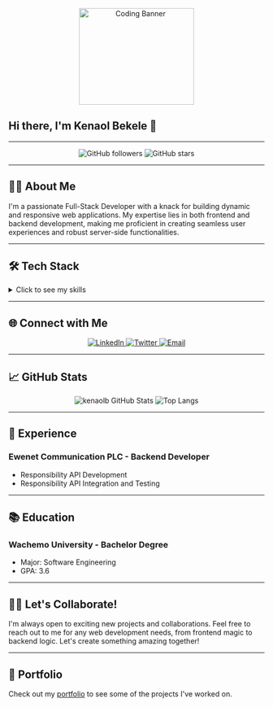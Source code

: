 <p align="center">
  <img src="https://media.giphy.com/media/qgQUggAC3Pfv687qPC/giphy.gif" alt="Coding Banner" width="67%" style="height: 190px; object-fit: cover;" />
</p>

## Hi there, I'm Kenaol Bekele 👋

---

<p align="center">
  <img src="https://img.shields.io/github/followers/yourusername?style=social" alt="GitHub followers" />
  <img src="https://img.shields.io/github/stars/yourusername?style=social" alt="GitHub stars" />
</p>

---

## 👨‍💻 About Me

I'm a passionate Full-Stack Developer with a knack for building dynamic and responsive web applications. My expertise lies in both frontend and backend development, making me proficient in creating seamless user experiences and robust server-side functionalities.

---

## 🛠️ Tech Stack

<details>
  <summary>Click to see my skills</summary>
  <p align="center">
    <img src="https://img.shields.io/badge/-React-61DAFB?style=for-the-badge&logo=react&logoColor=white" alt="React" />
    <img src="https://img.shields.io/badge/-Vue.js-4FC08D?style=for-the-badge&logo=vue.js&logoColor=white" alt="Vue.js" />
    <img src="https://img.shields.io/badge/-JavaScript-F7DF1E?style=for-the-badge&logo=javascript&logoColor=white" alt="JavaScript" />
    <img src="https://img.shields.io/badge/-Figma-007ACC?style=for-the-badge&logo=Figma&logoColor=white" alt="Figma" />
    <img src="https://img.shields.io/badge/-HTML5-E34F26?style=for-the-badge&logo=html5&logoColor=white" alt="HTML5" />
    <img src="https://img.shields.io/badge/-CSS3-1572B6?style=for-the-badge&logo=css3&logoColor=white" alt="CSS3" />
    <img src="https://img.shields.io/badge/-Bootstrap-7952B3?style=for-the-badge&logo=bootstrap&logoColor=white" alt="Bootstrap" />
    <img src="https://img.shields.io/badge/-Tailwind%20CSS-38B2AC?style=for-the-badge&logo=tailwind-css&logoColor=white" alt="Tailwind CSS" />
  </p>

  <p align="center">
    <img src="https://img.shields.io/badge/-PHP-777BB4?style=for-the-badge&logo=php&logoColor=white" alt="PHP" />
    <img src="https://img.shields.io/badge/-Laravel-FF2D20?style=for-the-badge&logo=laravel&logoColor=white" alt="Laravel" />
    <img src="https://img.shields.io/badge/-API-6DB33F?style=for-the-badge&logo=api&logoColor=white" alt="API" />
  </p>

  <p align="center">
    <img src="https://img.shields.io/badge/-MySQL-4479A1?style=for-the-badge&logo=mysql&logoColor=white" alt="MySQL" />
    <img src="https://img.shields.io/badge/-MongoDB-47A248?style=for-the-badge&logo=mongodb&logoColor=white" alt="MongoDB" />
    <img src="https://img.shields.io/badge/-Firebase-FFCA28?style=for-the-badge&logo=firebase&logoColor=white" alt="Firebase" />
  </p>

  <p align="center">
    <img src="https://img.shields.io/badge/-Flutter-02569B?style=for-the-badge&logo=flutter&logoColor=white" alt="Flutter" />
    <img src="https://img.shields.io/badge/-Dart-0175C2?style=for-the-badge&logo=dart&logoColor=white" alt="Dart" />
  </p>
</details>

---

## 🌐 Connect with Me

<p align="center">
  <a href="https://linkedin.com/in/kenaolb">
    <img src="https://img.shields.io/badge/-LinkedIn-0077B5?style=for-the-badge&logo=linkedin&logoColor=white" alt="LinkedIn" />
  </a>
  <a href="https://twitter.com/kenaolb">
    <img src="https://img.shields.io/badge/-Twitter-1DA1F2?style=for-the-badge&logo=twitter&logoColor=white" alt="Twitter" />
  </a>
  <a href="mailto:kenaolbekele@gmail.com">
    <img src="https://img.shields.io/badge/-Email-D14836?style=for-the-badge&logo=gmail&logoColor=white" alt="Email" />
  </a>
</p>

---

## 📈 GitHub Stats

<p align="center">
  <img src="https://github-readme-stats.vercel.app/api?username=kenaolb&show_icons=true&theme=radical" alt="kenaolb GitHub Stats" />
  <img src="https://github-readme-stats.vercel.app/api/top-langs/?username=yourusername&layout=compact&theme=radical" alt="Top Langs" />
</p>

---

## 💼 Experience

### Ewenet Communication PLC - Backend Developer
- Responsibility API Development 
- Responsibility API Integration and Testing

---

## 📚 Education

### Wachemo University - Bachelor Degree
- Major: Software Engineering
- GPA: 3.6

---

## 🧑‍💻 Let's Collaborate!

I'm always open to exciting new projects and collaborations. Feel free to reach out to me for any web development needs, from frontend magic to backend logic. Let's create something amazing together!

---

## 📁 Portfolio

Check out my [portfolio](https://portifolio-kenaolb.vercel.app/) to see some of the projects I've worked on.
